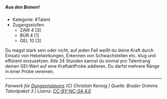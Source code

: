 <!---
Dies ist ein Fanwerk für DUNGEONSLAYERS (C) von Christian Kennig

Quellen:      [Bruder Grimms Talentpaket 3](https://www.f-space.de/ds4/downloads.html)
              [Talentbeschreibungen](https://www.f-space.de/ds4/tools-talentcards.html)
License:      [CC-BY-NC-SA 4.0](https://creativecommons.org/licenses/by-nc-sa/4.0/deed.de)
Richtlinien:  [Fanwerkrichtlinien](https://www.dungeonslayers.net/fanwerk-richtlinien/)
Autor:        Zauberlehrling
-->

##### Aus den Beinen!

- Kategorie: #Talent
- Zugangsstufen:
  - ZAW 4 [3]
  - BÜR 4 [1]
  - GEL 10 [3]

Du magst stark sein oder nicht, auf jeden Fall weißt du deine Kraft durch Einsatz von Hebelwirkungen, Erkennen von Schwachstellen etc. klug und effizient einzusetzen. Alle 24 Stunden kannst du einmal pro Talentrang deinen GEI-Wert auf eine KraftaktProbe addieren. Du darfst mehrere Ränge in einer Probe vereinen.

---

_Fanwerk für [Dungeonslayers](https://www.dungeonslayers.net/) (C) Christian Kennig | Quelle: Bruder Grimms Talentpaket 3 | Lizenz: [CC-BY-NC-SA 4.0](https://creativecommons.org/licenses/by-nc-sa/4.0/deed.de)_
